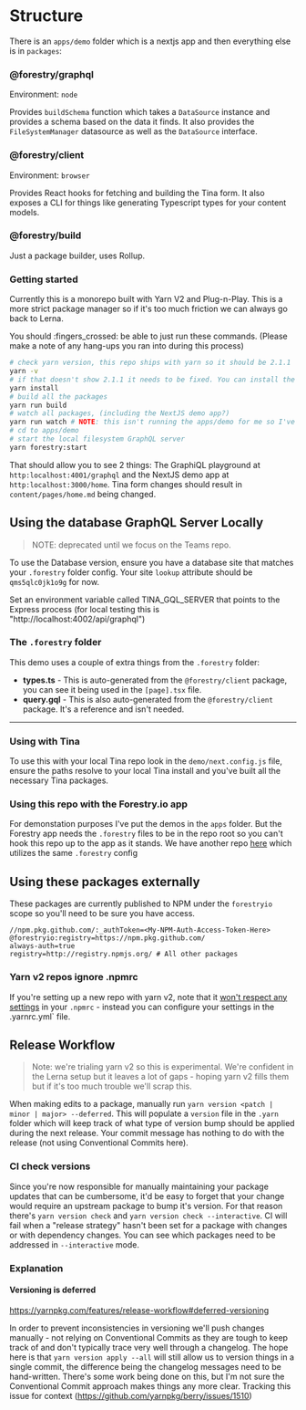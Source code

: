 # Structure

There is an `apps/demo` folder which is a nextjs app and then everything else is in `packages`:

### @forestry/graphql

Environment: `node`

Provides `buildSchema` function which takes a `DataSource` instance and provides a schema based on the data it finds. It also provides the `FileSystemManager` datasource as well as the `DataSource` interface.

### @forestry/client

Environment: `browser`

Provides React hooks for fetching and building the Tina form. It also exposes a CLI for things like generating Typescript types for your content models.

### @forestry/build

Just a package builder, uses Rollup.

### Getting started

Currently this is a monorepo built with Yarn V2 and Plug-n-Play. This is a more strict package manager so if it's too much friction we can always go back to Lerna.

You should :fingers_crossed: be able to just run these commands. (Please make a note of any hang-ups you ran into during this process)

```sh
# check yarn version, this repo ships with yarn so it should be 2.1.1
yarn -v
# if that doesn't show 2.1.1 it needs to be fixed. You can install the version manually https://yarnpkg.com/getting-started/install but you'll definitely need +2.0
yarn install
# build all the packages
yarn run build
# watch all packages, (including the NextJS demo app?)
yarn run watch # NOTE: this isn't running the apps/demo for me so I've been running it from the `apps/demo` repo directly in a separate tab
# cd to apps/demo
# start the local filesystem GraphQL server
yarn forestry:start
```

That should allow you to see 2 things: The GraphiQL playground at `http:localhost:4001/graphql` and the NextJS demo app at `http:localhost:3000/home`. Tina form changes should result in `content/pages/home.md` being changed.

## Using the **database** GraphQL Server Locally

> NOTE: deprecated until we focus on the Teams repo.

To use the Database version, ensure you have a database site that matches your `.forestry` folder config. Your site `lookup` attribute should be `qms5qlc0jk1o9g` for now.

Set an environment variable called TINA_GQL_SERVER that points to the Express process (for local testing this is "http://localhost:4002/api/graphql")

### The `.forestry` folder

This demo uses a couple of extra things from the `.forestry` folder:

- **types.ts** - This is auto-generated from the `@forestry/client` package, you can see it being used in the `[page].tsx` file.
- **query.gql** - This is also auto-generated from the `@forestry/client` package. It's a reference and isn't needed.

---

### Using with Tina

To use this with your local Tina repo look in the `demo/next.config.js` file, ensure the paths resolve to your local Tina install and you've built all the necessary Tina packages.

### Using this repo with the Forestry.io app

For demonstation purposes I've put the demos in the `apps` folder. But the Forestry app needs the `.forestry` files to be in the repo root so you can't hook this repo up to the app as it stands. We have another repo [here](https://github.com/forestryio/demo-tina-blocks-graphql) which utilizes the same `.forestry` config

## Using these packages externally

These packages are currently published to NPM under the `forestryio` scope so you'll need to be sure you have access.

```
//npm.pkg.github.com/:_authToken=<My-NPM-Auth-Access-Token-Here>
@forestryio:registry=https://npm.pkg.github.com/
always-auth=true
registry=http://registry.npmjs.org/ # All other packages
```

### Yarn v2 repos ignore .npmrc

If you're setting up a new repo with yarn v2, note that it [won't respect any settings](https://yarnpkg.com/advanced/migration/#dont-use-npmrc-files) in your `.npmrc` - instead you can configure your settings in the .yarnrc.yml` file.

## Release Workflow

> Note: we're trialing yarn v2 so this is experimental. We're confident in the Lerna setup but it leaves a lot of gaps - hoping yarn v2 fills them but if it's too much trouble we'll scrap this.

When making edits to a package, manually run `yarn version <patch | minor | major> --deferred`. This will populate a `version` file in the `.yarn` folder which will keep track of what type of version bump should be applied during the next release. Your commit message has nothing to do with the release (not using Conventional Commits here).

### CI check versions

Since you're now responsible for manually maintaining your package updates that can be cumbersome, it'd be easy to forget that your change would require an upstream package to bump it's version. For that reason there's `yarn version check` and `yarn version check --interactive`. CI will fail when a "release strategy" hasn't been set for a package with changes or with dependency changes. You can see which packages need to be addressed in `--interactive` mode.

### Explanation

#### Versioning is deferred

https://yarnpkg.com/features/release-workflow#deferred-versioning

In order to prevent inconsistencies in versioning we'll push changes manually - not relying on Conventional Commits as they are tough to keep track of and don't typically trace very well through a changelog. The hope here is that `yarn version apply --all` will still allow us to version things in a single commit, the difference being the changelog messages need to be hand-written. There's some work being done on this, but I'm not sure the Conventional Commit approach makes things any more clear. Tracking this issue for context (https://github.com/yarnpkg/berry/issues/1510)
